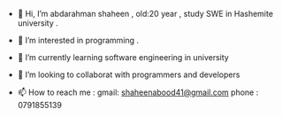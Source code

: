 - 👋 Hi, I’m abdarahman shaheen , old:20 year , study SWE in Hashemite university .
- 👀 I’m interested in programming .
- 🌱 I’m currently learning software engineering in university 
- 💞️ I’m looking to collaborat with programmers and developers 

- 📫 How to reach me : gmail: shaheenabood41@gmail.com
                        phone : 0791855139

<!---
Shaheen2001 is a ✨ special ✨ repository because its `README.md` (this file) appears on your GitHub profile.
You can click the Preview link to take a look at your changes.
--->
